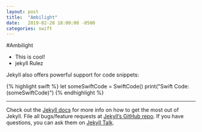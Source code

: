 ```yaml
---
layout: post
title:  "Ambilight"
date:   2019-02-28 18:00:00 -0500
categories: swift
---
```

#Ambilight 



* This is cool!
* jekyll Rulez

Jekyll also offers powerful support for code snippets:

{% highlight swift %}
let someSwiftCode = SwiftCode()
print("Swift Code: \(someSwiftCode)")
{% endhighlight %}
****
Check out the [Jekyll docs][jekyll-docs] for more info on how to get the most out of Jekyll. File all bugs/feature requests at [Jekyll’s GitHub repo][jekyll-gh]. If you have questions, you can ask them on [Jekyll Talk][jekyll-talk].

[jekyll-docs]: https://jekyllrb.com/docs/home
[jekyll-gh]:   https://github.com/jekyll/jekyll
[jekyll-talk]: https://talk.jekyllrb.com/
